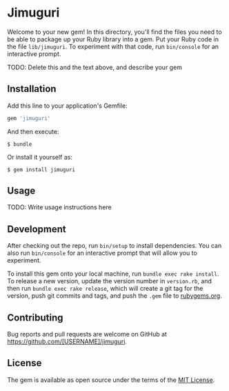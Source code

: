 # Jimuguri

Welcome to your new gem! In this directory, you'll find the files you need to be able to package up your Ruby library into a gem. Put your Ruby code in the file `lib/jimuguri`. To experiment with that code, run `bin/console` for an interactive prompt.

TODO: Delete this and the text above, and describe your gem

## Installation

Add this line to your application's Gemfile:

```ruby
gem 'jimuguri'
```

And then execute:

    $ bundle

Or install it yourself as:

    $ gem install jimuguri

## Usage

TODO: Write usage instructions here

## Development

After checking out the repo, run `bin/setup` to install dependencies. You can also run `bin/console` for an interactive prompt that will allow you to experiment.

To install this gem onto your local machine, run `bundle exec rake install`. To release a new version, update the version number in `version.rb`, and then run `bundle exec rake release`, which will create a git tag for the version, push git commits and tags, and push the `.gem` file to [rubygems.org](https://rubygems.org).

## Contributing

Bug reports and pull requests are welcome on GitHub at https://github.com/[USERNAME]/jimuguri.

## License

The gem is available as open source under the terms of the [MIT License](https://opensource.org/licenses/MIT).
